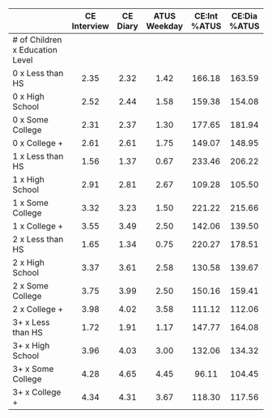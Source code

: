 
|                      | CE<br>Interview |  CE<br>Diary | ATUS<br>Weekday | CE:Int<br>%ATUS | CE:Dia<br>%ATUS |
| -------------------- | :----------: | :----------: | :----------: | :----------: | :----------: |
| # of Children x Education Level |              |              |              |              |              |
| 0 x Less than HS     |         2.35 |         2.32 |         1.42 |       166.18 |       163.59 |
| 0 x High School      |         2.52 |         2.44 |         1.58 |       159.38 |       154.08 |
| 0 x Some College     |         2.31 |         2.37 |         1.30 |       177.65 |       181.94 |
| 0 x College +        |         2.61 |         2.61 |         1.75 |       149.07 |       148.95 |
| 1 x Less than HS     |         1.56 |         1.37 |         0.67 |       233.46 |       206.22 |
| 1 x High School      |         2.91 |         2.81 |         2.67 |       109.28 |       105.50 |
| 1 x Some College     |         3.32 |         3.23 |         1.50 |       221.22 |       215.66 |
| 1 x College +        |         3.55 |         3.49 |         2.50 |       142.06 |       139.50 |
| 2 x Less than HS     |         1.65 |         1.34 |         0.75 |       220.27 |       178.51 |
| 2 x High School      |         3.37 |         3.61 |         2.58 |       130.58 |       139.67 |
| 2 x Some College     |         3.75 |         3.99 |         2.50 |       150.16 |       159.41 |
| 2 x College +        |         3.98 |         4.02 |         3.58 |       111.12 |       112.06 |
| 3+ x Less than HS    |         1.72 |         1.91 |         1.17 |       147.77 |       164.08 |
| 3+ x High School     |         3.96 |         4.03 |         3.00 |       132.06 |       134.32 |
| 3+ x Some College    |         4.28 |         4.65 |         4.45 |        96.11 |       104.45 |
| 3+ x College +       |         4.34 |         4.31 |         3.67 |       118.30 |       117.56 |

